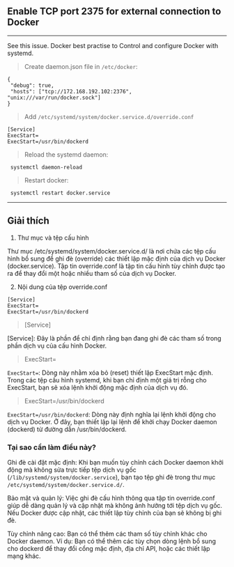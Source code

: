 ## Enable TCP port 2375 for external connection to Docker
---
See this issue.
Docker best practise to Control and configure Docker with systemd.

> Create daemon.json file in `/etc/docker`:
```shell
{
 "debug": true,
 "hosts": ["tcp://172.168.192.102:2376", "unix:///var/run/docker.sock"]
}
```

> Add `/etc/systemd/system/docker.service.d/override.conf`

```shell
[Service]
ExecStart=
ExecStart=/usr/bin/dockerd
```

> Reload the systemd daemon:

```shell
 systemctl daemon-reload
```

> Restart docker:

```shell
 systemctl restart docker.service
```

---
## Giải thích

1. Thư mục và tệp cấu hình

Thư mục /etc/systemd/system/docker.service.d/ là nơi chứa các tệp cấu hình bổ sung để ghi đè (override) các thiết lập mặc định của dịch vụ Docker (docker.service). Tập tin override.conf là tập tin cấu hình tùy chỉnh được tạo ra để thay đổi một hoặc nhiều tham số của dịch vụ Docker.

2. Nội dung của tệp override.conf

```shell
[Service]
ExecStart=
ExecStart=/usr/bin/dockerd
```

> [Service]

[Service]: Đây là phần để chỉ định rằng bạn đang ghi đè các tham số trong phần dịch vụ của cấu hình Docker.

> ExecStart=

`ExecStart=`: Dòng này nhằm xóa bỏ (reset) thiết lập ExecStart mặc định. Trong các tệp cấu hình systemd, khi bạn chỉ định một giá trị rỗng cho ExecStart, bạn sẽ xóa lệnh khởi động mặc định của dịch vụ đó.

> ExecStart=/usr/bin/dockerd

`ExecStart=/usr/bin/dockerd`: Dòng này định nghĩa lại lệnh khởi động cho dịch vụ Docker. Ở đây, bạn thiết lập lại lệnh để khởi chạy Docker daemon (dockerd) từ đường dẫn /usr/bin/dockerd.


### Tại sao cần làm điều này?

Ghi đè cài đặt mặc định: Khi bạn muốn tùy chỉnh cách Docker daemon khởi động mà không sửa trực tiếp tệp dịch vụ gốc (`/lib/systemd/system/docker.service`), bạn tạo tệp ghi đè trong thư mục `/etc/systemd/system/docker.service.d/`.

Bảo mật và quản lý: Việc ghi đè cấu hình thông qua tập tin override.conf giúp dễ dàng quản lý và cập nhật mà không ảnh hưởng tới tệp dịch vụ gốc. Nếu Docker được cập nhật, các thiết lập tùy chỉnh của bạn sẽ không bị ghi đè.

Tùy chỉnh nâng cao: Bạn có thể thêm các tham số tùy chỉnh khác cho Docker daemon. Ví dụ: Bạn có thể thêm các tùy chọn dòng lệnh bổ sung cho dockerd để thay đổi cổng mặc định, địa chỉ API, hoặc các thiết lập mạng khác.
